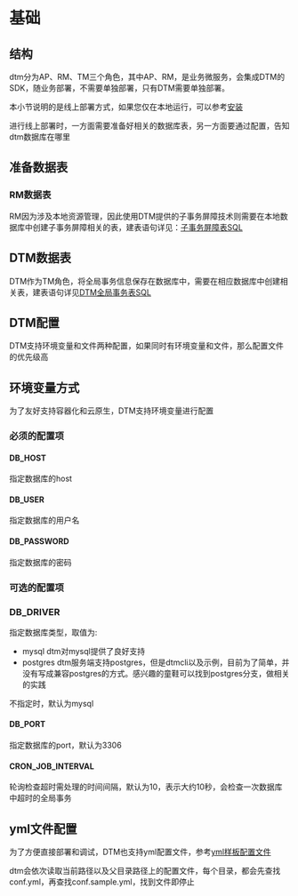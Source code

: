 # 基础

## 结构
dtm分为AP、RM、TM三个角色，其中AP、RM，是业务微服务，会集成DTM的SDK，随业务部署，不需要单独部署，只有DTM需要单独部署。

本小节说明的是线上部署方式，如果您仅在本地运行，可以参考[安装](../guide/install)

进行线上部署时，一方面需要准备好相关的数据库表，另一方面要通过配置，告知dtm数据库在哪里

## 准备数据表

### RM数据表
RM因为涉及本地资源管理，因此使用DTM提供的子事务屏障技术则需要在本地数据库中创建子事务屏障相关的表，建表语句详见：[子事务屏障表SQL](https://github.com/yedf/dtm/tree/main/dtmcli/barrier.mysql.sql)

## DTM数据表
DTM作为TM角色，将全局事务信息保存在数据库中，需要在相应数据库中创建相关表，建表语句详见[DTM全局事务表SQL](https://github.com/yedf/dtm/blob/main/dtmsvr/dtmsvr.mysql.sql)

## DTM配置
DTM支持环境变量和文件两种配置，如果同时有环境变量和文件，那么配置文件的优先级高

## 环境变量方式
为了友好支持容器化和云原生，DTM支持环境变量进行配置

### 必须的配置项

#### DB_HOST

指定数据库的host

#### DB_USER
指定数据库的用户名

#### DB_PASSWORD
指定数据库的密码

### 可选的配置项

### DB_DRIVER
指定数据库类型，取值为:

- mysql dtm对mysql提供了良好支持
- postgres dtm服务端支持postgres，但是dtmcli以及示例，目前为了简单，并没有写成兼容postgres的方式。感兴趣的童鞋可以找到postgres分支，做相关的实践

不指定时，默认为mysql

#### DB_PORT
指定数据库的port，默认为3306

#### CRON_JOB_INTERVAL
轮询检查超时需处理的时间间隔，默认为10，表示大约10秒，会检查一次数据库中超时的全局事务

## yml文件配置
为了方便直接部署和调试，DTM也支持yml配置文件，参考[yml样板配置文件](https://github.com/yedf/dtm/blob/main/conf.sample.yml)

dtm会依次读取当前路径以及父目录路径上的配置文件，每个目录，都会先查找conf.yml，再查找conf.sample.yml，找到文件即停止
